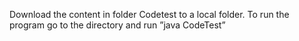 Download the content in folder Codetest to a local folder.
To run the program go to the directory and run ”java CodeTest”
